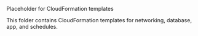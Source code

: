 Placeholder for CloudFormation templates

This folder contains CloudFormation templates for networking, database, app, and schedules.
